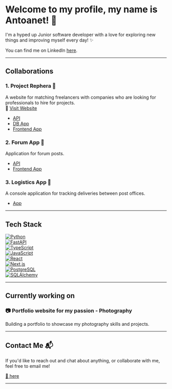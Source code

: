 # Welcome to my profile, my name is Antoanet! 🌻

I'm a hyped up Junior software developer with a love for exploring new things and improving myself every day! ✨

You can find me on LinkedIn [here](https://www.linkedin.com/in/antoanet-s-6233a6129/).

---

## Collaborations

### 1.  **Project Rephera**  📝
A website for matching freelancers with companies who are looking for professionals to hire for projects.  
🔗 [Visit Website](https://www.rephera.com)

- [API](https://github.com/Forum-System-Developers/job-match)
- [DB App](https://github.com/Forum-System-Developers/job-match-db)
- [Frontend App](https://github.com/Forum-System-Developers/job-match-frontend)

### 2.  **Forum App**  💬
Application for forum posts.

- [API](https://github.com/Forum-System-Developers/forum-system-api)
- [Frontend App](https://github.com/Forum-System-Developers/forum-system-react)

### 3. **Logistics App**   🚛
A console application for tracking deliveries between post offices.

- [App](https://github.com/NewOOPTeam/Logistics-App)

---

## Tech Stack

[![Python](https://img.shields.io/badge/Python-3776AB?style=for-the-badge&logo=python&logoColor=white)](https://www.python.org)  
[![FastAPI](https://img.shields.io/badge/FastAPI-009688?style=for-the-badge&logo=fastapi&logoColor=white)](https://fastapi.tiangolo.com)  
[![TypeScript](https://img.shields.io/badge/TypeScript-3178C6?style=for-the-badge&logo=typescript&logoColor=white)](https://www.typescriptlang.org/)  
[![JavaScript](https://img.shields.io/badge/JavaScript-F7DF1E?style=for-the-badge&logo=javascript&logoColor=white)](https://developer.mozilla.org/en-US/docs/Web/JavaScript)  
[![React](https://img.shields.io/badge/React-61DAFB?style=for-the-badge&logo=react&logoColor=white)](https://reactjs.org/)  
[![Next.js](https://img.shields.io/badge/Next.js-000000?style=for-the-badge&logo=next.js&logoColor=white)](https://nextjs.org/)  
[![PostgreSQL](https://img.shields.io/badge/PostgreSQL-316192?style=for-the-badge&logo=postgresql&logoColor=white)](https://www.postgresql.org/)  
[![SQLAlchemy](https://img.shields.io/badge/SQLAlchemy-5061BD?style=for-the-badge&logo=sqlalchemy&logoColor=white)](https://www.sqlalchemy.org/)

---

## Currently working on

### 📷 **Portfolio website for my passion - Photography**  
Building a portfolio to showcase my photography skills and projects.

---

## Contact Me 📬

If you'd like to reach out and chat about anything, or collaborate with me, feel free to email me!  

[📧 here](mailto:antoanet.simeonova@gmail.com)

---
